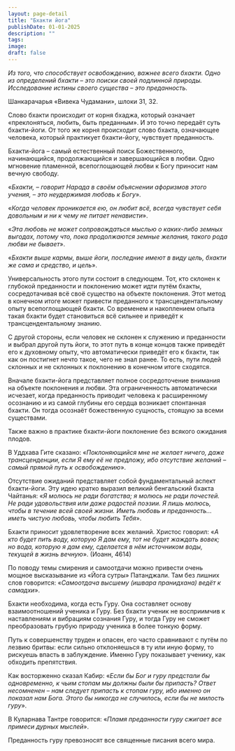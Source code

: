 ```yaml
---
layout: page-detail
title: "Бхакти йога"
publishDate: 01-01-2025
description: ""
tags:
image:
draft: false
---
```


_Из того, что способствует освобождению, важнее всего бхакти. Одно из определений бхакти – это поиски своей подлинной природы. Исследование истины своего существа – это преданность._

Шанкарачарья «Вивека Чудамани», шлоки 31, 32\. 

Слово бхакти происходит от корня бхаджа, который означает «преклоняться, любить, быть преданным». И это точно передаёт суть бхакти-йоги. От того же корня происходит слово бхакта, означающее человека, который практикует бхакти-йогу, чувствует преданность.

Бхакти-йога – самый естественный поиск Божественного, начинающийся, продолжающийся и завершающийся в любви. Одно мгновение пламенной, всепоглощающей любви к Богу приносит нам вечную свободу. 

«_Бхакти, – говорит Нарада в своём объяснении афоризмов этого учения, – это неудержимая любовь к Богу_».

«_Когда человек проникается ею, он любит всё, всегда чувствует себя довольным и ни к чему не питает ненависти_».

«_Эта любовь не может сопровождаться мыслью о каких-либо земных выгодах, потому что, пока продолжаются земные желания, такого рода любви не бывает_».

«_Бхакти выше кармы, выше йоги, последние имеют в виду цель, бхакти же сама и средство, и цель_».

Универсальность этого пути состоит в следующем. Тот, кто склонен к глубокой преданности и поклонению может идти путём бхакты, сосредотачивая всё своё существо на объекте поклонения. Этот метод в конечном итоге может привести преданного к трансцендентальному опыту всепоглощающей бхакти. Со временем и накоплением опыта такая бхакти будет становиться всё сильнее и приведёт к трансцендентальному знанию.

С другой стороны, если человек не склонен к служению и преданности и выбрал другой путь йоги, то этот путь в конце концов также приведёт его к духовному опыту, что автоматически приведёт его к бхакти, так как он постигнет нечто такое, чего не знал ранее. То есть, пути людей склонных и не склонных к поклонению в конечном итоге сходятся.

Вначале бхакти-йога представляет полное сосредоточение внимания на объекте поклонения и любви. Эта ограниченность автоматически исчезает, когда преданность приводит человека к расширенному осознанию и из самой глубины его сердца возникает спонтанная бхакти. Он тогда осознаёт божественную сущность, стоящую за всеми существами.

Также важно в практике бхакти-йоги поклонение без всякого ожидания плодов.

В Уддхава Гите сказано: «_Поклоняющийся мне не желает ничего, даже трансценденции, если Я ему её не предложу, ибо отсутствие желаний – самый прямой путь к освобождению_».

Отсутствие ожиданий представляет собой фундаментальный аспект бхакти-йоги. Эту идею кратко выразил великий бенгальский бхакта Чайтанья: «_Я молюсь не ради богатства; я молюсь не ради почестей. Не ради удовольствия или даже радостей поэзии. Я лишь молюсь, чтобы в течение всей своей жизни. Иметь любовь и преданность... иметь чистую любовь, чтобы любить Тебя_».

Бхакти приносит удовлетворение всех желаний. Христос говорил: «_А кто будет пить воду, которую Я дам ему, тот не будет жаждать вовек; но вода, которую я дам ему, сделается в нём источником воды, текущей в жизнь вечную_». (Иоанн, 4614)

По поводу темы смирения и самоотдачи можно привести очень мощное высказывание из «Йога сутры» Патанджали. Там без лишних слов говорится: «_Самоотдача высшему (ишвара пранидхана) ведёт к самадхи_». 

Бхакти необходима, когда есть Гуру. Она составляет основу взаимоотношений ученика и Гуру. Без бхакти ученик не восприимчив к наставлениям и вибрациям сознания Гуру, и тогда Гуру не сможет преобразовать грубую природу ученика в более тонкую форму.

Путь к совершенству труден и опасен, его часто сравнивают с путём по лезвию бритвы: если сильно отклоняешься в ту или иную форму, то рискуешь впасть в заблуждение. Именно Гуру показывает ученику, как обходить препятствия.

Как восторженно сказал Кабир: «_Если бы Бог и гуру предстали бы одновременно, к чьим стопам мы должны были бы припасть? Ответ несомненен – нам следует припасть к стопам гуру, ибо именно он показал нам Бога. Этого бы никогда не случилось, если бы не милость гуру_».

В Куларнава Тантре говорится: «_Пламя преданности гуру сжигает все примеси дурных мыслей_».

Преданность гуру превозносят все священные писания всего мира.
  
  
